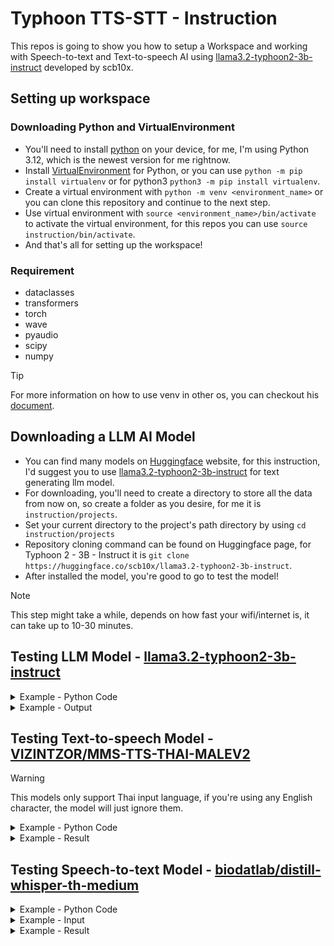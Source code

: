 # Typhoon TTS-STT - Instruction

This repos is going to show you how to setup a Workspace and working with Speech-to-text and Text-to-speech AI using [llama3.2-typhoon2-3b-instruct](https://huggingface.co/scb10x/llama3.2-typhoon2-3b-instruct) developed by scb10x.

## Setting up workspace

### Downloading Python and VirtualEnvironment
+ You'll need to install [python](https://www.python.org/downloads/) on your device, for me, I'm using Python 3.12, which is the newest version for me rightnow.
+ Install [VirtualEnvironment](https://pypi.org/project/virtualenv/) for Python, or you can use `python -m pip install virtualenv` or for python3 `python3 -m pip install virtualenv`.
+ Create a virtual environment with `python -m venv <environment_name>` or you can clone this repository and continue to the next step.
+ Use virtual environment with `source <environment_name>/bin/activate` to activate the virtual environment, for this repos you can use `source instruction/bin/activate`.
+ And that's all for setting up the workspace!

### Requirement
+ dataclasses
+ transformers
+ torch
+ wave
+ pyaudio
+ scipy
+ numpy

> [!TIP]
> For more information on how to use venv in other os, you can checkout his [document](https://docs.python.org/3/library/venv.html).

## Downloading a LLM AI Model
+ You can find many models on [Huggingface](https://huggingface.co/) website, for this instruction, I'd suggest you to use [llama3.2-typhoon2-3b-instruct](https://huggingface.co/scb10x/llama3.2-typhoon2-3b-instruct) for text generating llm model.
+ For downloading, you'll need to create a directory to store all the data from now on, so create a folder as you desire, for me it is `instruction/projects`.
+ Set your current directory to the project's path directory by using `cd instruction/projects`
+ Repository cloning command can be found on Huggingface page, for Typhoon 2 - 3B - Instruct it is `git clone https://huggingface.co/scb10x/llama3.2-typhoon2-3b-instruct`.
+ After installed the model, you're good to go to test the model!
> [!NOTE]
> This step might take a while, depends on how fast your wifi/internet is, it can take up to 10-30 minutes.

## Testing LLM Model - [llama3.2-typhoon2-3b-instruct](https://huggingface.co/scb10x/llama3.2-typhoon2-3b-instruct)

<details>
<summary>Example - Python Code</summary>

```py
from transformers import AutoModelForCausalLM, AutoTokenizer

def getAiResponse(userInput):
    messages = [
        {"role": "system", "content": "คุณคือผู้ช่วยที่จะตอบคำถามด้วยคำตอบที่ถูกต้อง สั้นแต่ได้ใจความ และเข้าใจง่าย."},
        {"role": "user", "content": userInput}
    ]

    input_ids = tokenizer_llm.apply_chat_template(
        messages,
        add_generation_prompt=True,
        return_tensors="pt"
    ).to(model_llm.device)

    terminators = [
        tokenizer_llm.eos_token_id,
        tokenizer_llm.convert_tokens_to_ids("<|eot_id|>")
    ]

    outputs = model_llm.generate(
        input_ids,
        max_new_tokens=512,
        eos_token_id=terminators,
        temperature=0.7,
        top_p=0.95)
    response = tokenizer_llm.decode(outputs[0][input_ids.shape[-1]:], skip_special_tokens=True)
    return response

llmModel = "instruction/projects/llama3.2-typhoon2-3b-instruct"

tokenizer_llm = AutoTokenizer.from_pretrained(llmModel)
model_llm = AutoModelForCausalLM.from_pretrained(llmModel)

print(getAiResponse("สวัสดี, คุณช่วยสอนฉันทำข้าวผัดหน่อยได้มั้ย?"))
```
</details>

<details>
<summary>Example - Output</summary>

แน่นอน! นี่คือวิธีทำข้าวผัด:

1. **เตรียมวัตถุดิบ**: ข้าวสวย, ไข่, เนื้อสัตว์ (เช่น หมู, ไก่), ผัก (เช่น แครอท, ถั่วงอก), ซอสถั่วเหลือง, น้ำมันพืช.
2. **ผัดข้าว**: ใส่น้ำมันพืชในกระทะ ตั้งไฟกลางแล้วใส่เนื้อสัตว์ผัดจนเหลือง.
3. **ใส่ข้าว**: ใส่ข้าวสวยลงไปผัดให้เข้ากัน.
4. **เติมไข่**: ใส่ไข่ลงไปผัดให้เข้ากับข้าว.
5. **ผัดผัก**: ใส่ผักลงไปผัดจนเข้ากัน.
6. **ปรุงรส**: เติมซอสถั่วเหลืองแล้วผัดให้เข้ากันอีกครั้ง.
7. **เสริฟ**: เสิร์ฟข้าวผัดร้อนๆ พร้อมกับน้ำจิ้มซีฟู้ดหรือซอสถั่วเหลือง.

สนุกกับการทำข้าวผัดนะ!
</details>


## Testing Text-to-speech Model - [VIZINTZOR/MMS-TTS-THAI-MALEV2](https://huggingface.co/VIZINTZOR/MMS-TTS-THAI-MALEV2)

> [!WARNING]
> This models only support Thai input language, if you're using any English character, the model will just ignore them.

<details>
<summary>Example - Python Code</summary>

```py
from transformers import VitsTokenizer, VitsModel, set_seed
import torch
import scipy

def getAudio(textInput):
    inputs = tokenizer_tts(text=textInput, return_tensors="pt")
    set_seed(456)
    with torch.no_grad():
        outputs = model_tts(**inputs)
    waveform = outputs.waveform[0]
    waveform_array = waveform.numpy()
    scipy.io.wavfile.write("instruction/projects/output.wav", rate=model_tts.config.sampling_rate, data=waveform_array)


ttsModel = "VIZINTZOR/MMS-TTS-THAI-MALEV2"

tokenizer_tts = VitsTokenizer.from_pretrained(ttsModel,cache_dir="./mms")
model_tts = VitsModel.from_pretrained(ttsModel,cache_dir="./mms")

getAudio("สวัสดีครับ. มีอะไรให้ช่วยมั้ยครับ?")
```
</details>
<details>
<summary>Example - Result</summary>

https://github.com/user-attachments/assets/c04e0a8a-8a2b-4f96-9024-25f55f978372

</details>

## Testing Speech-to-text Model - [biodatlab/distill-whisper-th-medium](https://huggingface.co/biodatlab/distill-whisper-th-medium)

<details>
<summary>Example - Python Code</summary>

```py
from dataclasses import dataclass, asdict
from transformers import pipeline
import wave
import pyaudio

@dataclass
class StreamParams:
    format: int = pyaudio.paInt16
    channels: int = 2
    rate: int = 44100   
    frames_per_buffer: int = 1024
    input: bool = True
    output: bool = False

    def to_dict(self) -> dict:
        return asdict(self)

class Recorder:
    def __init__(self, stream_params: StreamParams) -> None:
        self.stream_params = stream_params
        self._pyaudio = None
        self._stream = None
        self._wav_file = None

    def record(self, duration: int, save_path: str) -> None:
        print("Start recording...")
        self._create_recording_resources(save_path)
        self._write_wav_file_reading_from_stream(duration)
        self._close_recording_resources()
        print("Stop recording")

    def _create_recording_resources(self, save_path: str) -> None:
        self._pyaudio = pyaudio.PyAudio()
        self._stream = self._pyaudio.open(**self.stream_params.to_dict())
        self._create_wav_file(save_path)

    def _create_wav_file(self, save_path: str):
        self._wav_file = wave.open(save_path, "wb")
        self._wav_file.setnchannels(self.stream_params.channels)
        self._wav_file.setsampwidth(self._pyaudio.get_sample_size(self.stream_params.format))
        self._wav_file.setframerate(self.stream_params.rate)

    def _write_wav_file_reading_from_stream(self, duration: int) -> None:
        for _ in range(int(self.stream_params.rate * duration / self.stream_params.frames_per_buffer)):
            audio_data = self._stream.read(self.stream_params.frames_per_buffer)
            self._wav_file.writeframes(audio_data)

    def _close_recording_resources(self) -> None:
        self._wav_file.close()
        self._stream.close()
        self._pyaudio.terminate()

def getSTTModel():
    pipe = pipeline(
        task="automatic-speech-recognition",
        model=sttModel,
        chunk_length_s=30,
        device=device)
    return pipe

def getRecorder(time):
    stream_params = StreamParams()
    recorder = Recorder(stream_params)
    recorder.record(time, "instruction/projects/audio.wav")

def getTextFromRecord(pipe):
    transcriptions = pipe(
        "instruction/projects/audio.wav",
        batch_size=16,
        return_timestamps=False,
        generate_kwargs={"language": "<|th|>", "task": "transcribe"}
    )["text"]
    return transcriptions

device = "cpu"
sttModel = "biodatlab/whisper-th-medium-combined"
pipe = getSTTModel()
getRecorder(5)
print(getTextFromRecord(pipe))
```
</details>
<details>
<summary>Example - Input</summary>

https://github.com/user-attachments/assets/7810b1e9-1410-4142-befa-84bb30fff3b6

</details>
<details>
<summary>Example - Result</summary>

สวัสดี ครับ คุณ ชื่อ อะไร หรอ ครับ

</details> 